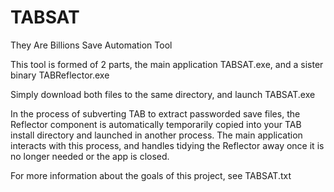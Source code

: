 # TABSAT
They Are Billions Save Automation Tool

This tool is formed of 2 parts, the main application TABSAT.exe, and a sister binary TABReflector.exe

Simply download both files to the same directory, and launch TABSAT.exe

In the process of subverting TAB to extract passworded save files, the Reflector component is automatically temporarily copied into your TAB install directory and launched in another process. The main application interacts with this process, and handles tidying the Reflector away once it is no longer needed or the app is closed.

For more information about the goals of this project, see TABSAT.txt

